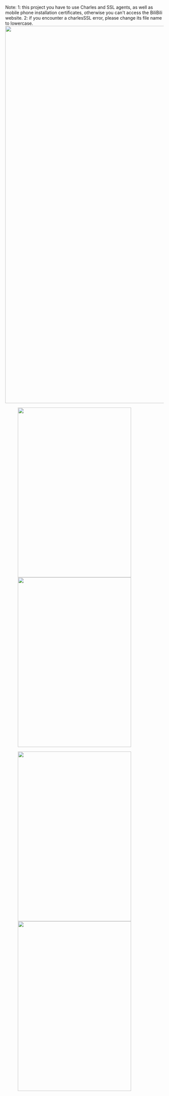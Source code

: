 Note: 1: this project you have to use Charles and SSL agents, as well as mobile phone installation certificates, otherwise you can't access the BiliBili website.
2: if you encounter a charlesSSL error, please change its file name to lowercase.
 <img src="https://raw.githubusercontent.com/Munccccc/CoordinatorByMunc/master/images/munc1.png" width = "800" height = "1200" >
<figure class="half">
 <img src="https://raw.githubusercontent.com/Munccccc/CoordinatorByMunc/master/images/munc2.png" width = "360" height = "540" >
 <img src="https://raw.githubusercontent.com/Munccccc/CoordinatorByMunc/master/images/munc3.png" width = "360" height = "540" >
</figure>

<figure class="half">
 <img src="https://raw.githubusercontent.com/Munccccc/CoordinatorByMunc/master/images/munc4.png" width = "360" height = "540" >
 <img src="https://raw.githubusercontent.com/Munccccc/CoordinatorByMunc/master/images/munc5.png" width = "360" height = "540" >
</figure>

